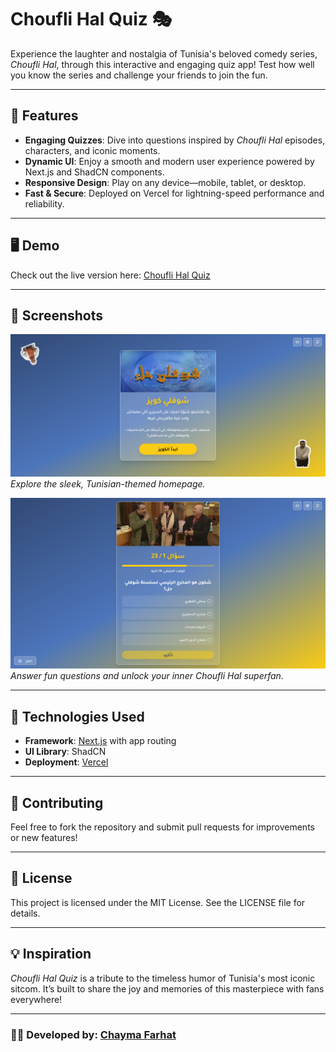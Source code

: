 
# Choufli Hal Quiz 🎭

Experience the laughter and nostalgia of Tunisia's beloved comedy series, *Choufli Hal*, through this interactive and engaging quiz app! Test how well you know the series and challenge your friends to join the fun.

---

## 🌟 Features
- **Engaging Quizzes**: Dive into questions inspired by *Choufli Hal* episodes, characters, and iconic moments.  
- **Dynamic UI**: Enjoy a smooth and modern user experience powered by Next.js and ShadCN components.  
- **Responsive Design**: Play on any device—mobile, tablet, or desktop.  
- **Fast & Secure**: Deployed on Vercel for lightning-speed performance and reliability.  

---

## 🖥️ Demo  
Check out the live version here: [Choufli Hal Quiz](https://choufli-quiz.vercel.app)

---

## 📸 Screenshots  
![Home Page](./public/images/screenshots/home-page.png)  
*Explore the sleek, Tunisian-themed homepage.*  

![Quiz in Action](./public/images/screenshots/quiz-page.png)  
*Answer fun questions and unlock your inner *Choufli Hal* superfan.*  

---

## 🚀 Technologies Used  
- **Framework**: [Next.js](https://nextjs.org/) with app routing  
- **UI Library**: ShadCN  
- **Deployment**: [Vercel](https://vercel.com/)  

---

## 🤝 Contributing  
Feel free to fork the repository and submit pull requests for improvements or new features!

---

## 📝 License  
This project is licensed under the MIT License. See the LICENSE file for details.

---

## 💡 Inspiration  
*Choufli Hal Quiz* is a tribute to the timeless humor of Tunisia's most iconic sitcom. It’s built to share the joy and memories of this masterpiece with fans everywhere!

---

### 👩‍💻 Developed by: [Chayma Farhat](https://chaymafarhat.vercel.app)
